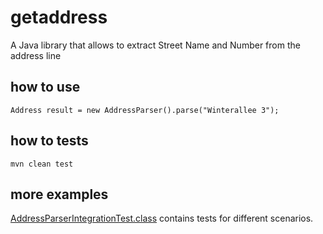 # getaddress
A Java library that allows to extract Street Name and Number from the address line

## how to use
`Address result = new AddressParser().parse("Winterallee 3");`

## how to tests
`mvn clean test`

## more examples
[AddressParserIntegrationTest.class](https://github.com/agritsik/getaddress/blob/master/src/test/java/com/agritsik/getaddress/AddressParserIntegrationTest.java) contains tests for different scenarios.

